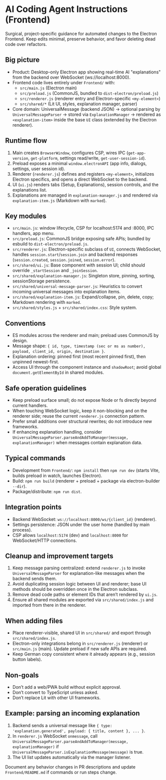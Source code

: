 # AI Coding Agent Instructions (Frontend)

Surgical, project-specific guidance for automated changes to the Electron Frontend. Keep edits minimal, preserve behavior, and favor deleting dead code over refactors.

## Big picture
- Product: Desktop-only Electron app showing real-time AI "explanations" from the backend over WebSocket (ws://localhost:8000).
- Frontend code lives entirely under `Frontend/` with:
	- `src/main.js` (Electron main)
	- `src/preload.js` (CommonJS, bundled to `dist-electron/preload.js`)
	- `src/renderer.js` (renderer entry and Electron-specific `<my-element>`)
	- `src/shared/*` (Lit UI, styles, explanation manager, parser)
- Core domain: UniversalMessage (backend JSON) → optional parsing by `UniversalMessageParser` → stored via `ExplanationManager` → rendered as `<explanation-item>` inside the base `UI` class (extended by the Electron renderer).

## Runtime flow
1. Main creates `BrowserWindow`, configures CSP, wires IPC (`get-app-version`, `get-platform`, settings read/write, `get-user-session-id`).
2. Preload exposes a minimal `window.electronAPI` (app info, dialogs, settings, user session id).
3. Renderer (`renderer.js`) defines and registers `<my-element>`, initializes Electron specifics, and opens a direct WebSocket to the backend.
4. UI (`ui.js`) renders tabs (Setup, Explanations), session controls, and the explanations list.
5. Explanations are managed in `explanation-manager.js` and rendered via `explanation-item.js` (Markdown with `marked`).

## Key modules
- `src/main.js`: window lifecycle, CSP for localhost:5174 and :8000, IPC handlers, app menu.
- `src/preload.js`: CommonJS bridge exposing safe APIs; bundled by esbuild to `dist-electron/preload.js`.
- `src/renderer.js`: Electron-specific subclass of `UI`, connects WebSocket, handles `session.start`/`session.join` and backend responses (`session.created`, `session.joined`, `session.error`).
- `src/shared/ui.js`: Base component with session UI; child should override `_startSession` and `_joinSession`.
- `src/shared/explanation-manager.js`: Singleton store, pinning, sorting, sessionStorage persistence.
- `src/shared/universal-message-parser.js`: Heuristics to convert incoming universal messages into explanation items.
- `src/shared/explanation-item.js`: Expand/collapse, pin, delete, copy; Markdown rendering with `marked`.
- `src/shared/styles.js` + `src/shared/index.css`: Style system.

## Conventions
- ES modules across the renderer and main; preload uses CommonJS by design.
- Message shape: `{ id, type, timestamp (sec or ms as number), payload, client_id, origin, destination }`.
- Explanation ordering: pinned first (most recent pinned first), then unpinned newest-first.
- Access UI through the component instance and `shadowRoot`; avoid global `document.getElementById` in shared modules.

## Safe operation guidelines
- Keep preload surface small; do not expose Node or fs directly beyond current handlers.
- When touching WebSocket logic, keep it non-blocking and on the renderer side; reuse the current `renderer.js` connection pattern.
- Prefer small additions over structural rewrites; do not introduce new frameworks.
- If enhancing explanation handling, consider `UniversalMessageParser.parseAndAddToManager(message, explanationManager)` when messages contain explanation data.

## Typical commands
- Development from `Frontend/`: `npm install` then `npm run dev` (starts Vite, builds preload in watch, launches Electron).
- Build: `npm run build` (renderer + preload + package via electron-builder `--dir`).
- Package/distribute: `npm run dist`.

## Integration points
- Backend WebSocket: `ws://localhost:8000/ws/{client_id}` (renderer).
- Settings persistence: JSON under the user home (handled by main process).
- CSP allows `localhost:5174` (dev) and `localhost:8000` for WebSocket/HTTP connections.

## Cleanup and improvement targets
1. Keep message parsing centralized: extend `renderer.js` to invoke `UniversalMessageParser` for explanation-like messages when the backend sends them.
2. Avoid duplicating session logic between UI and renderer; base UI methods should be overridden once in the Electron subclass.
3. Remove dead code paths or element IDs that aren’t rendered by `ui.js`.
4. Ensure all shared modules are exported via `src/shared/index.js` and imported from there in the renderer.

## When adding files
- Place renderer-visible, shared UI in `src/shared/` and export through `src/shared/index.js`.
- Electron-only integrations belong in `src/renderer.js` (renderer) or `src/main.js` (main). Update preload if new safe APIs are required.
- Keep German copy consistent where it already appears (e.g., session button labels).

## Non-goals
- Don’t add a web/PWA build without explicit approval.
- Don’t convert to TypeScript unless asked.
- Don’t replace Lit with other UI frameworks.

## Example: parsing an incoming explanation
1. Backend sends a universal message like `{ type: 'explanation.generated', payload: { title, content }, ... }`.
2. In `renderer.js` WebSocket `onmessage`, call `UniversalMessageParser.parseAndAddToManager(message, explanationManager)` if `UniversalMessageParser.isExplanationMessage(message)` is true.
3. The UI list updates automatically via the manager listener.

Document any behavior changes in PR descriptions and update `Frontend/README.md` if commands or run steps change.
